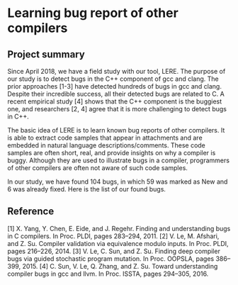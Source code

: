# Learning bug report of other compilers

## Project summary

Since April 2018, we have a field study with our tool, LERE. The purpose of our study is to detect bugs in the C++ component of gcc and clang. The prior approaches [1-3] have detected hundreds of bugs in gcc and clang. Despite their incredible success, all their detected bugs are related to C. A recent empirical study [4] shows that the C++ component is the buggiest one, and researchers [2, 4] agree that it is more challenging to detect bugs in C++.

The basic idea of LERE is to learn known bug reports of other compilers. It is able to extract code samples that appear in attachments and are embedded in natural language descriptions/comments. These code samples are often short, real, and provide insights on why a compiler is buggy. Although they are used to illustrate bugs in a compiler, programmers of other compilers are often not aware of such code samples. 

In our study, we have found 104 bugs, in which 59 was marked as New and 6 was already fixed. Here is the list of our found bugs.


## Reference

[1] X. Yang, Y. Chen, E. Eide, and J. Regehr. Finding and understanding bugs in C compilers. In Proc. PLDI, pages 283–294, 2011.
[2] V. Le, M. Afshari, and Z. Su. Compiler validation via equivalence modulo inputs. In Proc. PLDI, pages 216–226, 2014.
[3] V. Le, C. Sun, and Z. Su. Finding deep compiler bugs via guided stochastic program mutation. In Proc. OOPSLA, pages 386–399, 2015.
[4] C. Sun, V. Le, Q. Zhang, and Z. Su. Toward understanding compiler bugs in gcc and llvm. In Proc. ISSTA, pages 294–305, 2016.
